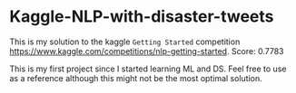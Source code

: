 # Kaggle-NLP-with-disaster-tweets

This is my solution to the kaggle `Getting Started` competition https://www.kaggle.com/competitions/nlp-getting-started.
Score: 0.7783

This is my first project since I started learning ML and DS. Feel free to use as a reference although this might not be the most optimal solution.